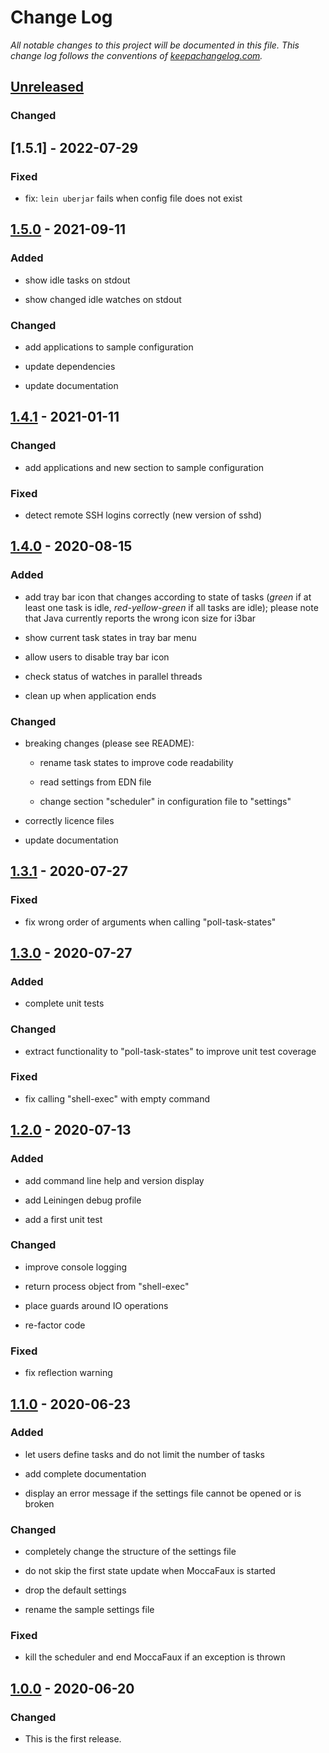# Change Log

_All notable changes to this project will be documented in this
file. This change log follows the conventions of
[keepachangelog.com]._

<!--- ---------------------------------------------------------------------- -->

## [Unreleased]

### Changed

<!--- ---------------------------------------------------------------------- -->

## [1.5.1] - 2022-07-29

### Fixed

- fix: `lein uberjar` fails when config file does not exist

<!--- ---------------------------------------------------------------------- -->

## [1.5.0] - 2021-09-11

### Added

- show idle tasks on stdout

- show changed idle watches on stdout

### Changed

- add applications to sample configuration

- update dependencies

- update documentation

<!--- ---------------------------------------------------------------------- -->

## [1.4.1] - 2021-01-11

### Changed

- add applications and new section to sample configuration

### Fixed

- detect remote SSH logins correctly (new version of sshd)

<!--- ---------------------------------------------------------------------- -->

## [1.4.0] - 2020-08-15

### Added

- add tray bar icon that changes according to state of tasks (_green_
  if at least one task is idle, _red-yellow-green_ if all tasks are
  idle); please note that Java currently reports the wrong icon size
  for i3bar

- show current task states in tray bar menu

- allow users to disable tray bar icon

- check status of watches in parallel threads

- clean up when application ends

### Changed

- breaking changes (please see README):

  - rename task states to improve code readability

  - read settings from EDN file

  - change section "scheduler" in configuration file to "settings"

- correctly licence files

- update documentation

<!--- ---------------------------------------------------------------------- -->

## [1.3.1] - 2020-07-27

### Fixed

- fix wrong order of arguments when calling "poll-task-states"

<!--- ---------------------------------------------------------------------- -->

## [1.3.0] - 2020-07-27

### Added

- complete unit tests

### Changed

- extract functionality to "poll-task-states" to improve unit test
  coverage

### Fixed

- fix calling "shell-exec" with empty command

<!--- ---------------------------------------------------------------------- -->

## [1.2.0] - 2020-07-13

### Added

- add command line help and version display

- add Leiningen debug profile

- add a first unit test

### Changed

- improve console logging

- return process object from "shell-exec"

- place guards around IO operations

- re-factor code

### Fixed

- fix reflection warning

<!--- ---------------------------------------------------------------------- -->

## [1.1.0] - 2020-06-23

### Added

- let users define tasks and do not limit the number of tasks

- add complete documentation

- display an error message if the settings file cannot be opened or is
  broken

### Changed

- completely change the structure of the settings file

- do not skip the first state update when MoccaFaux is started

- drop the default settings

- rename the sample settings file

### Fixed

- kill the scheduler and end MoccaFaux if an exception is thrown

<!--- ---------------------------------------------------------------------- -->

## [1.0.0] - 2020-06-20

### Changed

- This is the first release.

<!--- ---------------------------------------------------------------------- -->

[keepachangelog.com]: http://keepachangelog.com/
[unreleased]: https://github.com/mzuther/moccafaux/tree/develop
[1.0.0]: https://github.com/mzuther/moccafaux/commits/v1.0.0
[1.1.0]: https://github.com/mzuther/moccafaux/commits/v1.1.0
[1.2.0]: https://github.com/mzuther/moccafaux/commits/v1.2.0
[1.3.0]: https://github.com/mzuther/moccafaux/commits/v1.3.0
[1.3.1]: https://github.com/mzuther/moccafaux/commits/v1.3.1
[1.4.0]: https://github.com/mzuther/moccafaux/commits/v1.4.0
[1.4.1]: https://github.com/mzuther/moccafaux/commits/v1.4.1
[1.5.0]: https://github.com/mzuther/moccafaux/commits/v1.5.0
